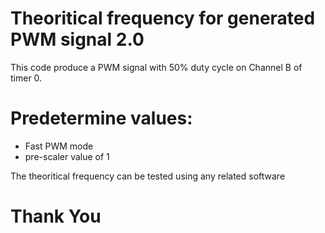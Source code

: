 # Theoritical frequency for generated PWM signal 2.0

This code produce a PWM signal with 50% duty cycle on Channel B of timer 0.

# Predetermine values:

- Fast PWM mode
- pre-scaler value of 1

The theoritical frequency can be tested using any related software

# Thank You

